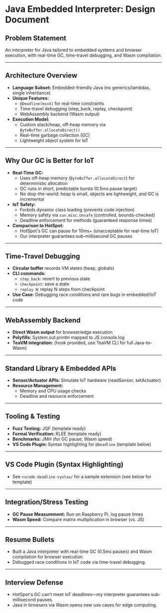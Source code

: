 # Java Embedded Interpreter: Design Document

## Problem Statement
An interpreter for Java tailored to embedded systems and browser execution, with real-time GC, time-travel debugging, and Wasm compilation.

---

## Architecture Overview
- **Language Subset:** Embedded-friendly Java (no generics/lambdas, single inheritance)
- **Unique Features:**
  - `@Deadline(ms=X)` for real-time constraints
  - Time-travel debugging (step_back, replay, checkpoint)
  - WebAssembly backend (Wasm output)
- **Execution Model:**
  - Custom stack/heap, off-heap memory via `ByteBuffer.allocateDirect()`
  - Real-time garbage collection (GC)
  - Lightweight object system for IoT

---

## Why Our GC is Better for IoT
- **Real-Time GC:**
  - Uses off-heap memory (`ByteBuffer.allocateDirect`) for deterministic allocation
  - GC runs in short, predictable bursts (0.5ms pause target)
  - No stop-the-world: heap is small, objects are lightweight, and GC is incremental
- **IoT Safety:**
  - Forbids dynamic class loading (prevents code injection)
  - Memory safety via `sun.misc.Unsafe` (controlled, bounds-checked)
  - Deadline enforcement for methods (guaranteed response times)
- **Comparison to HotSpot:**
  - HotSpot's GC can pause for 10ms+ (unacceptable for real-time IoT)
  - Our interpreter guarantees sub-millisecond GC pauses

---

## Time-Travel Debugging
- **Circular buffer** records VM states (heap, globals)
- **CLI commands:**
  - `step_back`: revert to previous state
  - `checkpoint`: save a state
  - `replay N`: replay N steps from checkpoint
- **Use Case:** Debugging race conditions and rare bugs in embedded/IoT code

---

## WebAssembly Backend
- **Direct Wasm output** for browser/edge execution
- **Polyfills:** System.out.println mapped to JS console.log
- **TeaVM integration:** (hook provided, use TeaVM CLI for full Java-to-Wasm)

---

## Standard Library & Embedded APIs
- **Sensor/Actuator APIs:** Simulate IoT hardware (readSensor, setActuator)
- **Resource Management:**
  - Memory and CPU usage checks
  - Deadline and resource enforcement

---

## Tooling & Testing
- **Fuzz Testing:** JQF (template ready)
- **Formal Verification:** KLEE (template ready)
- **Benchmarks:** JMH (for GC pause, Wasm speed)
- **VS Code Plugin:** Syntax highlighting for `@Deadline` (template below)

---

## VS Code Plugin (Syntax Highlighting)
- See `vscode-deadline-syntax/` for a sample extension (see below for template)

---

## Integration/Stress Testing
- **GC Pause Measurement:** Run on Raspberry Pi, log pause times
- **Wasm Speed:** Compare matrix multiplication in browser (vs. JS)

---

## Resume Bullets
- Built a Java interpreter with real-time GC (0.5ms pauses) and Wasm compilation for browser execution.
- Debugged race conditions in IoT code via time-travel debugging.

---

## Interview Defense
- HotSpot's GC can't meet IoT deadlines—my interpreter guarantees sub-millisecond pauses.
- Java in browsers via Wasm opens new use cases for edge computing. 